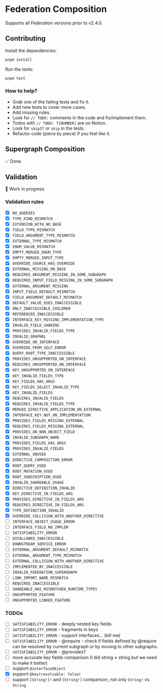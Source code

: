 # Federation Composition

Supports all Federation versions prior to v2.4.0.

## Contributing

Install the dependencies:

```bash
pnpm install
```

Run the tests:

```bash
pnpm test
```

### How to help?

- Grab one of the failing tests and fix it.
- Add new tests to cover more cases.
- Add missing rules.
- Look for `// TODO:` comments in the code and fix/implement them.
- Todos with `// TODO: T[NUMBER]` are on Notion.
- Look for `skipIf` or `skip` in the tests.
- Refactor code (piece by piece) if you feel like it.

## Supergraph Composition

✅ Done

## Validation

🚧 Work in progress

### Validation rules

- [x] `NO_QUERIES`
- [x] `TYPE_KIND_MISMATCH`
- [x] `EXTENSION_WITH_NO_BASE`
- [x] `FIELD_TYPE_MISMATCH`
- [x] `FIELD_ARGUMENT_TYPE_MISMATCH`
- [x] `EXTERNAL_TYPE_MISMATCH`
- [x] `ENUM_VALUE_MISMATCH`
- [x] `EMPTY_MERGED_ENUM_TYPE`
- [x] `EMPTY_MERGED_INPUT_TYPE`
- [x] `OVERRIDE_SOURCE_HAS_OVERRIDE`
- [x] `EXTERNAL_MISSING_ON_BASE`
- [x] `REQUIRED_ARGUMENT_MISSING_IN_SOME_SUBGRAPH`
- [x] `REQUIRED_INPUT_FIELD_MISSING_IN_SOME_SUBGRAPH`
- [x] `EXTERNAL_ARGUMENT_MISSING`
- [x] `INPUT_FIELD_DEFAULT_MISMATCH`
- [x] `FIELD_ARGUMENT_DEFAULT_MISMATCH`
- [x] `DEFAULT_VALUE_USES_INACCESSIBLE`
- [x] `ONLY_INACCESSIBLE_CHILDREN`
- [x] `REFERENCED_INACCESSIBLE`
- [x] `INTERFACE_KEY_MISSING_IMPLEMENTATION_TYPE`
- [x] `INVALID_FIELD_SHARING`
- [x] `PROVIDES_INVALID_FIELDS_TYPE`
- [x] `INVALID_GRAPHQL`
- [x] `OVERRIDE_ON_INTERFACE`
- [x] `OVERRIDE_FROM_SELF_ERROR`
- [x] `QUERY_ROOT_TYPE_INACCESSIBLE`
- [x] `PROVIDES_UNSUPPORTED_ON_INTERFACE`
- [x] `REQUIRES_UNSUPPORTED_ON_INTERFACE`
- [x] `KEY_UNSUPPORTED_ON_INTERFACE`
- [x] `KEY_INVALID_FIELDS_TYPE`
- [x] `KEY_FIELDS_HAS_ARGS`
- [x] `KEY_FIELDS_SELECT_INVALID_TYPE`
- [x] `KEY_INVALID_FIELDS`
- [x] `REQUIRES_INVALID_FIELDS`
- [x] `REQUIRES_INVALID_FIELDS_TYPE`
- [x] `MERGED_DIRECTIVE_APPLICATION_ON_EXTERNAL`
- [x] `INTERFACE_KEY_NOT_ON_IMPLEMENTATION`
- [x] `PROVIDES_FIELDS_MISSING_EXTERNAL`
- [x] `REQUIRES_FIELDS_MISSING_EXTERNAL`
- [x] `PROVIDES_ON_NON_OBJECT_FIELD`
- [x] `INVALID_SUBGRAPH_NAME`
- [x] `PROVIDES_FIELDS_HAS_ARGS`
- [x] `PROVIDES_INVALID_FIELDS`
- [x] `EXTERNAL_UNUSED`
- [x] `DIRECTIVE_COMPOSITION_ERROR`
- [x] `ROOT_QUERY_USED`
- [x] `ROOT_MUTATION_USED`
- [x] `ROOT_SUBSCRIPTION_USED`
- [x] `INVALID_SHAREABLE_USAGE`
- [x] `DIRECTIVE_DEFINITION_INVALID`
- [x] `KEY_DIRECTIVE_IN_FIELDS_ARG`
- [x] `PROVIDES_DIRECTIVE_IN_FIELDS_ARG`
- [x] `REQUIRES_DIRECTIVE_IN_FIELDS_ARG`
- [x] `TYPE_DEFINITION_INVALID`
- [x] `OVERRIDE_COLLISION_WITH_ANOTHER_DIRECTIVE`
- [ ] `INTERFACE_OBJECT_USAGE_ERROR`
- [ ] `INTERFACE_FIELD_NO_IMPLEM`
- [ ] `SATISFIABILITY_ERROR`
- [ ] `DISALLOWED_INACCESSIBLE`
- [ ] `DOWNSTREAM_SERVICE_ERROR`
- [ ] `EXTERNAL_ARGUMENT_DEFAULT_MISMATCH`
- [ ] `EXTERNAL_ARGUMENT_TYPE_MISMATCH`
- [ ] `EXTERNAL_COLLISION_WITH_ANOTHER_DIRECTIVE`
- [ ] `IMPLEMENTED_BY_INACCESSIBLE`
- [ ] `INVALID_FEDERATION_SUPERGRAPH`
- [ ] `LINK_IMPORT_NAME_MISMATCH`
- [ ] `REQUIRED_INACCESSIBLE`
- [ ] `SHAREABLE_HAS_MISMATCHED_RUNTIME_TYPES`
- [ ] `UNSUPPORTED_FEATURE`
- [ ] `UNSUPPORTED_LINKED_FEATURE`

### TODOs

- [ ] `SATISFIABILITY_ERROR` - deeply nested key fields
- [ ] `SATISFIABILITY_ERROR` - fragments in keys
- [ ] `SATISFIABILITY_ERROR` - support interfaces... (kill me)
- [ ] `SATISFIABILITY_ERROR` - @require - check if fields defined by @require can be resolved by
      current subgraph or by moving to other subgraphs.
- [ ] `SATISFIABILITY_ERROR` - @provides?
- [ ] more accurate key fields comparison (I did string ≠ string but we need to make it better)
- [ ] support `@interfaceObject`
- [x] support `@key(resolvable: false)`
- [ ] support `[String!]!` and `[String!]` comparison, not only `String!` vs `String`
